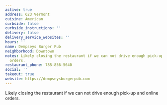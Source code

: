 ```yaml
---
active: true
address: 623 Vermont
cuisine: American
curbside: false
curbside_instructions: ''
delivery: false
delivery_service_websites: ''
hours: ''
name: Dempseys Burger Pub
neighborhood: Downtown
notes: Likely closing the restaurant if we can not drive enough pick-up and online
  orders.
restaurant_phone: 785-856-5640
social: ''
takeout: true
website: https://dempseysburgerpub.com
---
```


Likely closing the restaurant if we can not drive enough pick-up and online orders.